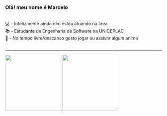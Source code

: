 ### Olá! meu nome é Marcelo
<div style="display: inline_block"><br>
💻 - Infelizmente ainda não estou atuando na área <br>
📚 - Estudante de Engenharia de Software na UNICEPLAC <br>
🎥 - No tempo livre/descanso gosto jogar ou assistir algum anime
</div>

<div style="display: inline_block"><br>
</div>
<hr>
<div>
 <a href="https://github.com/Marcelo914">
 <img height="180em" src="https://github-readme-stats.vercel.app/api?username=marcelo914&show_icons=true&theme=radical&include_all_commits=true&count_private=true"/>
 <img height="180em" src="https://github-readme-stats.vercel.app/api/top-langs/?username=marcelo914&layout=compact&langs_count=7&theme=radical"/>
</div>
